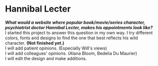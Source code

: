 # Hannibal Lecter

**_What would a website where popular book/movie/series character, psychiatrist doctor Hannibal Lecter, makes his appointments look like?_**  
I started this project to answer this question in my own way. I try different colors, fonts and designs to find the one that best reflects his wild character. **(Not finished yet.)**  
I will add patient opinions. (Especially Will's views)  
I will add colleagues' opinions. (Alana Bloom, Bedelia Du Maurier)  
I will edit the design and make additions.
